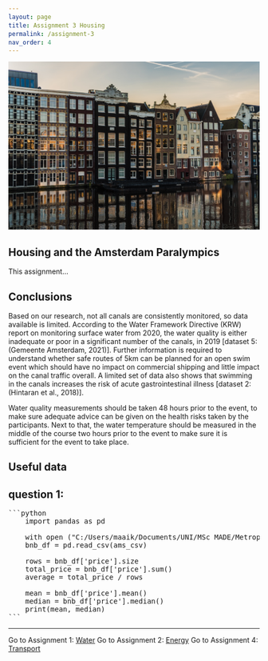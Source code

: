 ```yaml
---
layout: page
title: Assignment 3 Housing
permalink: /assignment-3
nav_order: 4
---
```

<img src="pexels-liene-ratniece-1329510.jpg" alt="Description of the image">

## Housing and the Amsterdam Paralympics
This assignment...

## Conclusions
Based on our research, not all canals are consistently monitored, so data available is limited. According to the Water Framework Directive (KRW) report on monitoring surface water from 2020, the water quality is either inadequate or poor in a significant number of the canals, in 2019 [dataset 5: (Gemeente Amsterdam, 2021)]. Further information is required to understand whether safe routes of 5km can be planned for an open swim event which should have no impact on commercial shipping and little impact on the canal traffic overall. A limited set of data also shows that swimming in the canals increases the risk of acute gastrointestinal illness [dataset 2: (Hintaran et al., 2018)].  

Water quality measurements should be taken 48 hours prior to the event, to make sure adequate advice can be given on the health risks taken by the participants. Next to that, the water temperature should be measured in the middle of the course two hours prior to the event to make sure it is sufficient for the event to take place. 

## Useful data


## question 1: 

  <pre>
```python
    import pandas as pd

    with open ("C:/Users/maaik/Documents/UNI/MSc MADE/Metropolitan Data/Assignments/Housing data/listings.csv", 'r') as ams_csv: 
    bnb_df = pd.read_csv(ams_csv) 

    rows = bnb_df['price'].size
    total_price = bnb_df['price'].sum()
    average = total_price / rows

    mean = bnb_df['price'].mean()
    median = bnb_df['price'].median()
    print(mean, median)
```
</pre>
---
Go to Assignment 1: [Water]({{site.baseurl}}/assignment-1)
Go to Assignment 2: [Energy]({{site.baseurl}}/assignment-2)
Go to Assignment 4: [Transport]({{site.baseurl}}/assignment-4)
